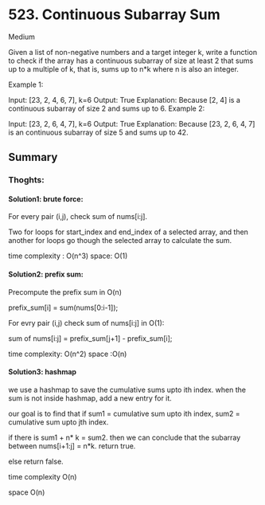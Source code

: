 # 523. Continuous Subarray Sum

Medium

 
Given a list of non-negative numbers and a target integer k, write a function to check if the array has a continuous subarray of size at least 2 that sums up to a multiple of k, that is, sums up to n*k where n is also an integer.

 

Example 1:

Input: [23, 2, 4, 6, 7],  k=6
Output: True
Explanation: Because [2, 4] is a continuous subarray of size 2 and sums up to 6.
Example 2:

Input: [23, 2, 6, 4, 7],  k=6
Output: True
Explanation: Because [23, 2, 6, 4, 7] is an continuous subarray of size 5 and sums up to 42.



## Summary

### Thoghts:

#### Solution1: brute force: 

For every pair (i,j), check sum of nums[i:j].

Two for loops for start_index and end_index of a selected array, and then another for loops go though the selected array to calculate the sum. 

time complexity : O(n^3)
space: O(1)

#### Solution2: prefix sum:

Precompute the prefix sum in O(n)

prefix_sum[i] = sum(nums[0:i-1]);

For evry pair (i,j) check sum of nums[i:j] in O(1):

sum of nums[i:j] = prefix_sum[j+1] - prefix_sum[i];

time complexity: O(n^2)
space :O(n)

#### Solution3: hashmap

we use a hashmap to save the cumulative sums upto ith index. when the sum is not inside hashmap, add a new entry for it.

our goal is to find that if sum1 = cumulative sum upto ith index, sum2 = cumulative sum upto jth index.

if there is sum1 + n* k = sum2. then we can conclude that the subarray between nums[i+1:j] = n*k. return true.

else return false.

time complexity O(n)

space O(n)
